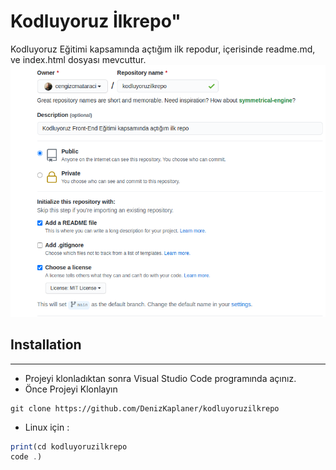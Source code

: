 # Kodluyoruz İlkrepo"
Kodluyoruz Eğitimi kapsamında açtığım ilk repodur, içerisinde readme.md, ve index.html dosyası mevcuttur.
![Görsel Örnek](https://raw.githubusercontent.com/Kodluyoruz/taskforce/main/git/odev1/figures/github.png)
## Installation
------------------------------------------------------------------------------------
* Projeyi klonladıktan sonra Visual Studio Code programında açınız.
* Önce Projeyi Klonlayın
```
git clone https://github.com/DenizKaplaner/kodluyoruzilkrepo
```
* Linux için :
```javascript
print(cd kodluyoruzilkrepo
code .)
```
